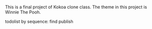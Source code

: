 This is a final project of Kokoa clone class.
The theme in this project is Winnie The Pooh.

todolist by sequence:
find
publish
